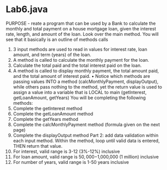 # Lab6.java
PURPOSE - reate a program that can be used
by a Bank to calculate the monthly and total payment on a house mortgage loan, given the interest rate, length,
and amount of the loan.
Look over the main method. You will see that it basically is an outline of methods calls
1) 3 input methods are used to read in values for interest rate, loan amount, and term (years) of the loan.
2) A method is called to calculate the monthly payment for the loan.
3) Calculate the total paid and the total interest paid on the loan.
4) A method is called to display monthly payment, the total amount paid, and the total amount of interest paid.
• Notice which methods are passing values INTO a method (calcMonthlyPayment, displayOutput), while
others pass nothing to the method, yet the return value is used to assign a value into a variable that is
LOCAL to main (getInterest, getLoanAmount, getYears)
You will be completing the following methods:
1) Complete the getInterest method
2) Complete the getLoanAmount method
3) Complete the getYears method
4) Complete the calcMonthlyPayment method (formula given on the next page)
5) Complete the displayOutput method
Part 2: 
add data validation
within each input method. Within the method, loop until valid data is entered, THEN return that value.
1) For interest, valid range is 3-12 (3%-12%) inclusive
2) For loan amount, valid range is $50,000-$1,000,000 (1 million) inclusive
3) For number of years, valid range is 1-50 years inclusive
